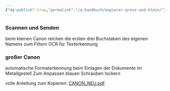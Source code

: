 ```yaml
---
{"dg-publish":true,"permalink":"/q-handbuch/kopierer-gross-und-klein/"}
---
```


### Scannen und Senden
beim kleinen Canon reichen die ersten drei Buchstaben des eigenen Namens zum Filtern
OCR für Texterkennung

### großer Canon
automatische Formaterkennung beim Einlagen der Dokumente im Metallgestell
Zum Anpassen blauen Schrauben lockern

volle Anleitung zum Kopieren: [CANON_NEU.pdf](https://drive.google.com/file/d/1f_aSJTiINlhu03o5x4B4N3M_e_p9-jis/view?usp=drive_link)
